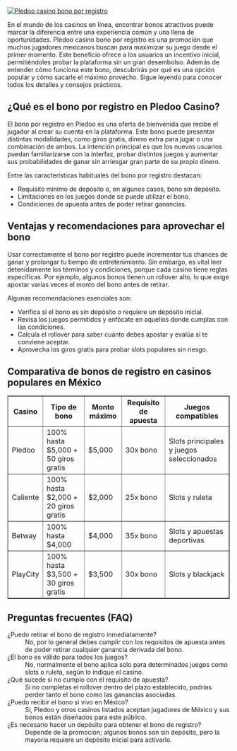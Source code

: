 [![Pledoo casino bono por registro](https://123-caf.pages.dev/gitsignup.png)](https://vrmoo.ru/Bt82HjjY)

<p>En el mundo de los casinos en línea, encontrar bonos atractivos puede marcar la diferencia entre una experiencia común y una llena de oportunidades. Pledoo casino bono por registro es una promoción que muchos jugadores mexicanos buscan para maximizar su juego desde el primer momento. Este beneficio ofrece a los usuarios un incentivo inicial, permitiéndoles probar la plataforma sin un gran desembolso. Además de entender cómo funciona este bono, descubrirás por qué es una opción popular y cómo sacarle el máximo provecho. Sigue leyendo para conocer todos los detalles y consejos prácticos.</p>  <h2>¿Qué es el bono por registro en Pledoo Casino?</h2> <p>El bono por registro en Pledoo es una oferta de bienvenida que recibe el jugador al crear su cuenta en la plataforma. Este bono puede presentar distintas modalidades, como giros gratis, dinero extra para jugar o una combinación de ambos. La intención principal es que los nuevos usuarios puedan familiarizarse con la interfaz, probar distintos juegos y aumentar sus probabilidades de ganar sin arriesgar gran parte de su propio dinero.</p>  <p>Entre las características habituales del bono por registro destacan:</p> <ul> <li>Requisito mínimo de depósito o, en algunos casos, bono sin depósito.</li> <li>Limitaciones en los juegos donde se puede utilizar el bono.</li> <li>Condiciones de apuesta antes de poder retirar ganancias.</li> </ul>  <h2>Ventajas y recomendaciones para aprovechar el bono</h2> <p>Usar correctamente el bono por registro puede incrementar tus chances de ganar y prolongar tu tiempo de entretenimiento. Sin embargo, es vital leer detenidamente los términos y condiciones, porque cada casino tiene reglas específicas. Por ejemplo, algunos bonos tienen un rollover alto, lo que exige apostar varias veces el monto del bono antes de retirar.</p>  <p>Algunas recomendaciones esenciales son:</p> <ul> <li>Verifica si el bono es sin depósito o requiere un depósito inicial.</li> <li>Revisa los juegos permitidos y enfócate en aquellos donde cumplas con las condiciones.</li> <li>Calcula el rollover para saber cuánto debes apostar y evalúa si te conviene aceptar.</li> <li>Aprovecha los giros gratis para probar slots populares sin riesgo.</li> </ul>  <h2>Comparativa de bonos de registro en casinos populares en México</h2> <table border="1" cellspacing="0" cellpadding="5"> <thead> <tr> <th>Casino</th> <th>Tipo de bono</th> <th>Monto máximo</th> <th>Requisito de apuesta</th> <th>Juegos compatibles</th> </tr> </thead> <tbody> <tr> <td>Pledoo</td> <td>100% hasta $5,000 + 50 giros gratis</td> <td>$5,000</td> <td>30x bono</td> <td>Slots principales y juegos seleccionados</td> </tr> <tr> <td>Caliente</td> <td>100% hasta $2,000 + 20 giros gratis</td> <td>$2,000</td> <td>25x bono</td> <td>Slots y ruleta</td> </tr> <tr> <td>Betway</td> <td>100% hasta $4,000</td> <td>$4,000</td> <td>35x bono</td> <td>Slots y apuestas deportivas</td> </tr> <tr> <td>PlayCity</td> <td>100% hasta $3,500 + 30 giros gratis</td> <td>$3,500</td> <td>30x bono</td> <td>Slots y blackjack</td> </tr> </tbody> </table>  <h2>Preguntas frecuentes (FAQ)</h2> <dl> <dt>¿Puedo retirar el bono de registro inmediatamente?</dt> <dd>No, por lo general debes cumplir con los requisitos de apuesta antes de poder retirar cualquier ganancia derivada del bono.</dd>  <dt>¿El bono es válido para todos los juegos?</dt> <dd>No, normalmente el bono aplica solo para determinados juegos como slots o ruleta, según lo indique el casino.</dd>  <dt>¿Qué sucede si no cumplo con el requisito de apuesta?</dt> <dd>Si no completas el rollover dentro del plazo establecido, podrías perder tanto el bono como las ganancias asociadas.</dd>  <dt>¿Puedo recibir el bono si vivo en México?</dt> <dd>Sí, Pledoo y otros casinos listados aceptan jugadores de México y sus bonos están diseñados para este público.</dd>  <dt>¿Es necesario hacer un depósito para obtener el bono de registro?</dt> <dd>Depende de la promoción; algunos bonos son sin depósito, pero la mayoría requiere un depósito inicial para activarlo.</dd> </dl>